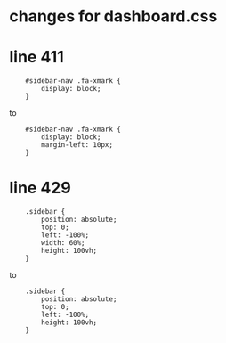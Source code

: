 # changes for dashboard.css

# line 411
```
    #sidebar-nav .fa-xmark {
        display: block;
    }
```
to
```
    #sidebar-nav .fa-xmark {
        display: block;
        margin-left: 10px;
    }
```

# line 429
```
    .sidebar {
        position: absolute;
        top: 0;
        left: -100%;
        width: 60%;
        height: 100vh;
    }
```
to
```
    .sidebar {
        position: absolute;
        top: 0;
        left: -100%;
        height: 100vh;
    }
```